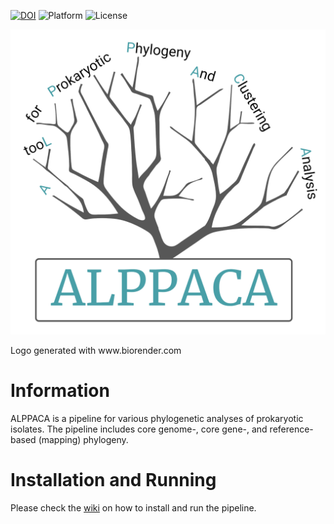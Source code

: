 [![DOI](https://zenodo.org/badge/DOI/10.5281/zenodo.6334769.svg)](https://doi.org/10.5281/zenodo.6334769)
![Platform](https://img.shields.io/badge/Platform-Nextflow-green)
![License](https://img.shields.io/github/license/NorwegianVeterinaryInstitute/ALPPACA)

<p align="center"><img src="logo.png" alt="Ellipsis" width="600"></p>
Logo generated with www.biorender.com

# Information
ALPPACA is a pipeline for various phylogenetic analyses of prokaryotic isolates. 
The pipeline includes core genome-, core gene-, and reference-based (mapping) phylogeny. 

# Installation and Running
Please check the [wiki](https://github.com/NorwegianVeterinaryInstitute/ALPPACA/wiki) on how to install and run the pipeline.

